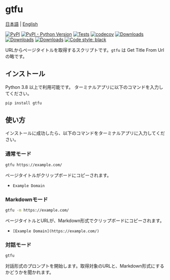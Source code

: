 # gtfu

[日本語](https://github.com/seijinrosen/gtfu/blob/main/README.ja.md) |
[English](https://github.com/seijinrosen/gtfu/blob/main/README.md)

[![PyPI](https://img.shields.io/pypi/v/gtfu)](https://pypi.python.org/pypi/gtfu)
[![PyPI - Python Version](https://img.shields.io/pypi/pyversions/gtfu)](https://pypi.python.org/pypi/gtfu)
[![Tests](https://github.com/seijinrosen/gtfu/actions/workflows/tests.yml/badge.svg)](https://github.com/seijinrosen/gtfu/actions/workflows/tests.yml)
[![codecov](https://codecov.io/gh/seijinrosen/gtfu/branch/main/graph/badge.svg)](https://codecov.io/gh/seijinrosen/gtfu)
[![Downloads](https://pepy.tech/badge/gtfu)](https://pepy.tech/project/gtfu)
[![Downloads](https://pepy.tech/badge/gtfu/month)](https://pepy.tech/project/gtfu)
[![Downloads](https://pepy.tech/badge/gtfu/week)](https://pepy.tech/project/gtfu)
[![Code style: black](https://img.shields.io/badge/code%20style-black-000000.svg)](https://github.com/psf/black)

URLからページタイトルを取得するスクリプトです。`gtfu` は Get Title From Url の略です。

## インストール

Python 3.8 以上で利用可能です。
ターミナルアプリに以下のコマンドを入力してください。

```sh
pip install gtfu
```

## 使い方

インストールに成功したら、以下のコマンドをターミナルアプリに入力してください。

### 通常モード

```sh
gtfu https://example.com/
```

ページタイトルがクリップボードにコピーされます。

- `Example Domain`

### Markdownモード

```sh
gtfu -m https://example.com/
```

ページタイトルとURLが、Markdown形式でクリップボードにコピーされます。

- `[Example Domain](https://example.com/)`

### 対話モード

```sh
gtfu
```

対話形式のプロンプトを開始します。取得対象のURLと、Markdown形式にするかどうかを聞かれます。
